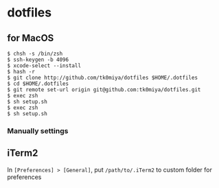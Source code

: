 # dotfiles

## for MacOS

```
$ chsh -s /bin/zsh
$ ssh-keygen -b 4096
$ xcode-select --install
$ hash -r
$ git clone http://github.com/tk0miya/dotfiles $HOME/.dotfiles
$ cd $HOME/.dotfiles
$ git remote set-url origin git@github.com:tk0miya/dotfiles.git
$ exec zsh
$ sh setup.sh
$ exec zsh
$ sh setup.sh
```

### Manually settings

iTerm2
------

In `[Preferences] > [General]`, put `/path/to/.iTerm2` to custom folder for preferences
